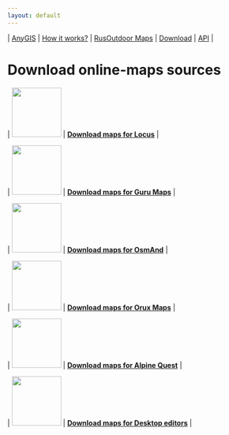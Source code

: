 ```yaml
---
layout: default
---
```


| [AnyGIS][01] | [How it works?][02] | [RusOutdoor Maps][03] | [Download][04] | [API][05] |


[01]: https://anygis.ru/index_en
[02]: https://anygis.ru/Web/Html/Description_en
[03]: https://anygis.ru/Web/Html/RusOutdoor_en
[04]: https://anygis.ru/Web/Html/DownloadPage_en
[05]: https://anygis.ru/Web/Html/Api_en



# Download online-maps sources


| <img src="https://anygis.ru/Web/Img/icon_locus.png" width="100"/> | **[Download maps for Locus][11]** |

| <img src="https://anygis.ru/Web/Img/icon_guru.png" width="100"/> | **[Download maps for Guru Maps][12]** |

| <img src="https://anygis.ru/Web/Img/icon_osmand.png" width="100"/> | **[Download maps for OsmAnd][14]** |

| <img src="https://anygis.ru/Web/Img/icon_orux.png" width="100"/> | **[Download maps for Orux Maps][13]** |

| <img src="https://anygis.ru/Web/Img/icon_alpine.png" width="100"/> | **[Download maps for Alpine Quest][15]** |

| <img src="https://anygis.ru/Web/Img/icon_desktop.png" width="100"/> | **[Download maps for Desktop editors][15]** |





[11]: https://anygis.ru/Web/Html/Locus_en
[12]: https://anygis.ru/Web/Html/Galileo_en
[13]: https://anygis.ru/Web/Html/Orux_en
[14]: https://anygis.ru/Web/Html/Osmand_en
[15]: https://anygis.ru/Web/Html/Alpine_en
[16]: https://anygis.ru/Web/Html/Desktop_en



